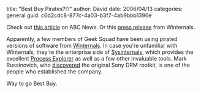
title: "Best Buy Pirates?!?"
author: David
date: 2006/04/13
categories: general
guid: c6d2cdc8-877c-4a03-b3f7-4ab9bbb1396e

Check out [this article](http://abcnews.go.com/Technology/wireStory?id=1832946) on ABC News. Or this [press release](http://www.winternals.com/Company/PressRelease77.aspx) from Winternals.

Apparently, a few members of Geek Squad have been using pirated versions of software from [Winternals](http://www.winternals.com/). In case you're unfamiliar with Winternals, they're the enterprise side of [Sysinternals](http://www.sysinternals.com/), which provides the excellent [Process Explorer](http://www.sysinternals.com/Utilities/ProcessExplorer.html) as well as a few other invaluable tools. Mark Russinovich, who [discovered](http://www.sysinternals.com/blog/2005/10/sony-rootkits-and-digital-rights.html) the original Sony DRM rootkit, is one of the people who established the company. 

Way to go Best Buy.

